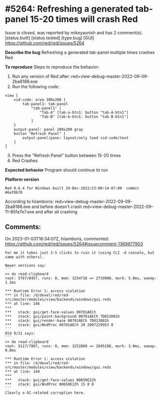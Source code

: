 
#5264: Refreshing a generated tab-panel 15-20 times will crash Red
================================================================================
Issue is closed, was reported by mikeyaunish and has 2 comment(s).
[status.built] [status.tested] [type.bug] [GUI]
<https://github.com/red/red/issues/5264>

**Describe the bug**
Refreshing a generated tab-panel multiple times crashes Red

**To reproduce**
Steps to reproduce the behavior:
1. Run any version of Red after: red+view-debug-master-2022-09-09-2ba8188.exe
2. Run the following code:
```
view [
    vid-code: area 300x200 {
        tab-panel1: tab-panel 
            "tab-panel1" [
                "Tab-A" [tab-a-btn1: button "tab-A-btn1"] 
                "Tab-B" [tab-b-btn1: button "tab-B-btn1"]
            ]    
    }
    output-panel: panel 200x200 gray
    button "Refresh Panel" [
        output-panel/pane: layout/only load vid-code/text
    ]
]
```
3. Press the "Refresh Panel" button between 15-20 times 
4. Red Crashes

**Expected behavior**
Program should continue to run

**Platform version**

```Red 0.6.4 for Windows built 29-Dec-2022/13:00:14-07:00  commit #6af0b70```

According to hiiamboris:
red+view-debug-master-2022-09-09-2ba8188.exe and before doesn't crash
red+view-debug-master-2022-09-11-85fa7e7.exe and after all crashing



Comments:
--------------------------------------------------------------------------------

On 2023-01-03T16:34:07Z, hiiamboris, commented:
<https://github.com/red/red/issues/5264#issuecomment-1369977903>

    For me it takes just 3-5 clicks to ruin it (using CLI -d console, but same with others).
    
    Newer versions say:
    ```
    >> do read-clipboard
    root: 5767/8457, runs: 0, mem: 3254716 => 2719980, mark: 5.0ms, sweep: 1.3ms
    
    *** Runtime Error 1: access violation
    *** in file: /d/devel/red/red-src/master/modules/view/backends/windows/gui.reds
    *** at line: 146
    ***
    ***   stack: gui/get-face-values 00701AECh
    ***   stack: gui/paint-background 00701AECh 7D013081h
    ***   stack: gui/render-base 00701AECh 7D013081h
    ***   stack: gui/WndProc 00701AECh 20 2097229953 0
    ```
    Old 9/11 says:
    ```
    >> do read-clipboard
    root: 5117/7807, runs: 0, mem: 3252860 => 2695188, mark: 3.0ms, sweep: 0.0ms
    
    *** Runtime Error 1: access violation
    *** in file: /d/devel/red/red-src/master/modules/view/backends/windows/gui.reds
    *** at line: 144
    ***
    ***   stack: gui/get-face-values 00650E22h
    ***   stack: gui/WndProc 00650E22h 15 0 0
    ```
    Clearly a GC-related corruption here.

